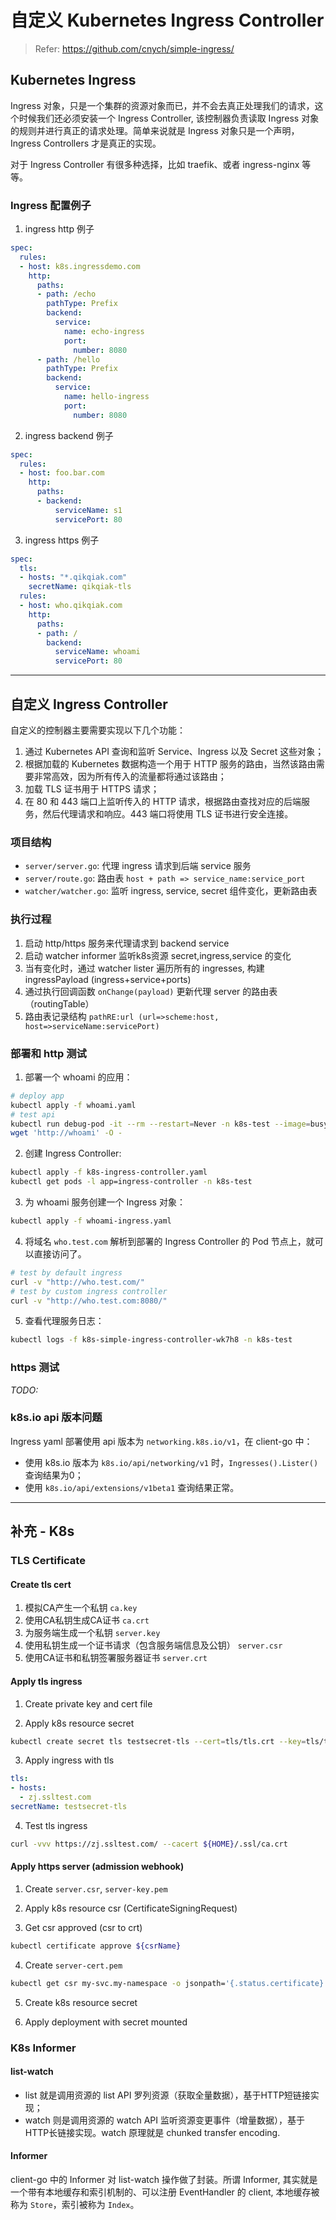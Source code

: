 # 自定义 Kubernetes Ingress Controller

> Refer: <https://github.com/cnych/simple-ingress/>
>

## Kubernetes Ingress

Ingress 对象，只是一个集群的资源对象而已，并不会去真正处理我们的请求，这个时候我们还必须安装一个 Ingress Controller, 该控制器负责读取 Ingress 对象的规则并进行真正的请求处理。简单来说就是 Ingress 对象只是一个声明，Ingress Controllers 才是真正的实现。

对于 Ingress Controller 有很多种选择，比如 traefik、或者 ingress-nginx 等等。

### Ingress 配置例子

1. ingress http 例子

```yaml
spec:
  rules:
  - host: k8s.ingressdemo.com
    http:
      paths:
      - path: /echo
        pathType: Prefix
        backend:
          service:
            name: echo-ingress
            port:
              number: 8080
      - path: /hello
        pathType: Prefix
        backend:
          service:
            name: hello-ingress
            port:
              number: 8080
```

2. ingress backend 例子

```yaml
spec:
  rules:
  - host: foo.bar.com
    http:
      paths:
      - backend:
          serviceName: s1
          servicePort: 80
```

3. ingress https 例子

```yaml
spec:
  tls:
  - hosts: "*.qikqiak.com"
    secretName: qikqiak-tls
  rules:
  - host: who.qikqiak.com
    http:
      paths:
      - path: /
        backend:
          serviceName: whoami
          servicePort: 80
```

------

## 自定义 Ingress Controller

自定义的控制器主要需要实现以下几个功能：

1. 通过 Kubernetes API 查询和监听 Service、Ingress 以及 Secret 这些对象；
2. 根据加载的 Kubernetes 数据构造一个用于 HTTP 服务的路由，当然该路由需要非常高效，因为所有传入的流量都将通过该路由；
3. 加载 TLS 证书用于 HTTPS 请求；
4. 在 80 和 443 端口上监听传入的 HTTP 请求，根据路由查找对应的后端服务，然后代理请求和响应。443 端口将使用 TLS 证书进行安全连接。

### 项目结构

- `server/server.go`: 代理 ingress 请求到后端 service 服务
- `server/route.go`: 路由表 `host + path => service_name:service_port`
- `watcher/watcher.go`: 监听 ingress, service, secret 组件变化，更新路由表

### 执行过程

1. 启动 http/https 服务来代理请求到 backend service
2. 启动 watcher informer 监听k8s资源 secret,ingress,service 的变化
3. 当有变化时，通过 watcher lister 遍历所有的 ingresses, 构建 ingressPayload (ingress+service+ports)
4. 通过执行回调函数 `onChange(payload)` 更新代理 server 的路由表（routingTable）
5. 路由表记录结构 `pathRE:url (url=>scheme:host, host=>serviceName:servicePort)`

### 部署和 http 测试

1. 部署一个 whoami 的应用：

```sh
# deploy app
kubectl apply -f whoami.yaml
# test api
kubectl run debug-pod -it --rm --restart=Never -n k8s-test --image=busybox:1.30 sh
wget 'http://whoami' -O -
```

2. 创建 Ingress Controller:

```sh
kubectl apply -f k8s-ingress-controller.yaml
kubectl get pods -l app=ingress-controller -n k8s-test
```

3. 为 whoami 服务创建一个 Ingress 对象：

```sh
kubectl apply -f whoami-ingress.yaml
```

4. 将域名 `who.test.com` 解析到部署的 Ingress Controller 的 Pod 节点上，就可以直接访问了。

```sh
# test by default ingress
curl -v "http://who.test.com/"
# test by custom ingress controller
curl -v "http://who.test.com:8080/"
```

5. 查看代理服务日志：

```sh
kubectl logs -f k8s-simple-ingress-controller-wk7h8 -n k8s-test
```

### https 测试

*TODO:*

### k8s.io api 版本问题

Ingress yaml 部署使用 api 版本为 `networking.k8s.io/v1`，在 client-go 中：

- 使用 k8s.io 版本为 `k8s.io/api/networking/v1` 时，`Ingresses().Lister()` 查询结果为0；
- 使用 `k8s.io/api/extensions/v1beta1` 查询结果正常。

------

## 补充 - K8s

### TLS Certificate

#### Create tls cert

1. 模拟CA产生一个私钥 `ca.key`
2. 使用CA私钥生成CA证书 `ca.crt`
3. 为服务端生成一个私钥 `server.key`
4. 使用私钥生成一个证书请求（包含服务端信息及公钥） `server.csr`
5. 使用CA证书和私钥签署服务器证书 `server.crt`

#### Apply tls ingress

1. Create private key and cert file

2. Apply k8s resource secret

```sh
kubectl create secret tls testsecret-tls --cert=tls/tls.crt --key=tls/tls.key -n k8s-test
```

3. Apply ingress with tls

```yaml
tls:
- hosts:
  - zj.ssltest.com
secretName: testsecret-tls
```

4. Test tls ingress

```sh
curl -vvv https://zj.ssltest.com/ --cacert ${HOME}/.ssl/ca.crt
```

#### Apply https server (admission webhook)

1. Create `server.csr`, `server-key.pem`

2. Apply k8s resource csr (CertificateSigningRequest)

3. Get csr approved (csr to crt)

```sh
kubectl certificate approve ${csrName}
```

4. Create `server-cert.pem`

```sh
kubectl get csr my-svc.my-namespace -o jsonpath='{.status.certificate}' | base64 --decode > server-cert.pem
```

5. Create k8s resource secret

6. Apply deployment with secret mounted

### K8s Informer

#### list-watch

- list 就是调用资源的 list API 罗列资源（获取全量数据），基于HTTP短链接实现；
- watch 则是调用资源的 watch API 监听资源变更事件（增量数据），基于HTTP长链接实现。watch 原理就是 chunked transfer encoding.

#### Informer

client-go 中的 Informer 对 list-watch 操作做了封装。所谓 Informer, 其实就是一个带有本地缓存和索引机制的、可以注册 EventHandler 的 client, 本地缓存被称为 `Store`，索引被称为 `Index`。

